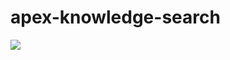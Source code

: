 # apex-knowledge-search
<img src="http://f.st-hatena.com/images/fotolife/t/tyoshikawa1106/20160325/20160325150752.png" />
